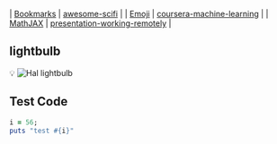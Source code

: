 | [Bookmarks](/bookmarks/) | [awesome-scifi](https://arafatm.com/awesome-scifi)                                 |
| [Emoji](/emoji)          | [coursera-machine-learning](https://arafatm.com/coursera-machine-learning)         |
| [MathJAX](/mathjax)      | [presentation-working-remotely](https://arafatm.com/presentation-working-remotely) |

## lightbulb

:bulb: ![Hal lightbulb](https://bigmemes.funnyjunk.com/gifs/Everyday+problems_690247_4723564.gif)

## Test Code

```ruby
i = 56;
puts "test #{i}"
```

<!-- {% include_relative bookmarks.md %} -->
